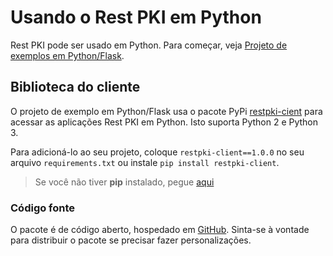 ﻿# Usando o Rest PKI em Python

Rest PKI pode ser usado em Python. Para começar, veja [Projeto de exemplos em Python/Flask](flask.md).

## Biblioteca do cliente

O projeto de exemplo em Python/Flask usa o pacote PyPi [restpki-cient](https://pypi.org/project/restpki-client/) para acessar as aplicações Rest PKI em Python. Isto suporta Python 2 e Python 3.


Para adicioná-lo ao seu projeto, coloque `restpki-client==1.0.0` no seu arquivo `requirements.txt` ou instale `pip install restpki-client`.

> Se você não tiver **pip** instalado, pegue [aqui](https://pip.pypa.io/en/stable/installing/)

### Código fonte

O pacote é de código aberto, hospedado em [GitHub](https://github.com/LacunaSoftware/RestPkiPythonClient). Sinta-se à vontade para distribuir o pacote se precisar fazer personalizações.